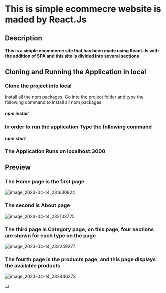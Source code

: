 # This is simple ecommecre website is maded by React.Js 

## Description

#### This is a simple ecommerce site that has been made using React.Js with the addition of SPA and this site is divided into several sections

## Cloning and Running the Application in local

### Clone the project into local

Install all the npm packages. Go into the project folder and type the following command to install all npm packages

##### npm install


### In order to run the application Type the following command

##### npm start

### The Application Runs on localhost:3000

## Preview

### The Home page is the first page

![image_2023-04-14_231630824](https://user-images.githubusercontent.com/102171363/232156361-991fb7ce-d32a-461b-93b2-464d106167e7.png)

### The second is About page

![image_2023-04-14_232103725](https://user-images.githubusercontent.com/102171363/232156982-6f278dcc-1dd9-47b7-9288-4dce4edc1650.png)

### The third page is Category page,  on this page, four sections are shown for each type on the page

![image_2023-04-14_232249277](https://user-images.githubusercontent.com/102171363/232157243-c51b9171-8d26-4d85-91d3-464c45554ada.png)

### The fourth page is the products page, and this page displays the available products

![image_2023-04-14_232446273](https://user-images.githubusercontent.com/102171363/232157486-efb91b0b-d2b8-486d-a59b-bc882d05188a.png)



ف


